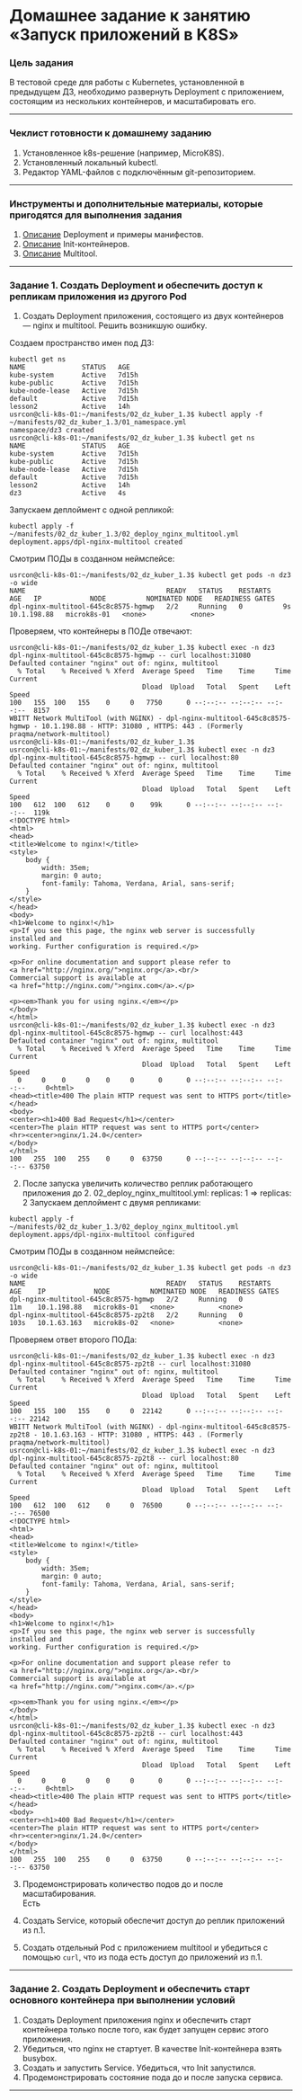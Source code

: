 # Домашнее задание к занятию «Запуск приложений в K8S»

### Цель задания

В тестовой среде для работы с Kubernetes, установленной в предыдущем ДЗ, необходимо развернуть Deployment с приложением, состоящим из нескольких контейнеров, и масштабировать его.

------

### Чеклист готовности к домашнему заданию

1. Установленное k8s-решение (например, MicroK8S).
2. Установленный локальный kubectl.
3. Редактор YAML-файлов с подключённым git-репозиторием.

------

### Инструменты и дополнительные материалы, которые пригодятся для выполнения задания

1. [Описание](https://kubernetes.io/docs/concepts/workloads/controllers/deployment/) Deployment и примеры манифестов.
2. [Описание](https://kubernetes.io/docs/concepts/workloads/pods/init-containers/) Init-контейнеров.
3. [Описание](https://github.com/wbitt/Network-MultiTool) Multitool.

------

### Задание 1. Создать Deployment и обеспечить доступ к репликам приложения из другого Pod

1. Создать Deployment приложения, состоящего из двух контейнеров — nginx и multitool. Решить возникшую ошибку.

Создаем пространство имен под ДЗ:
```
kubectl get ns
NAME              STATUS   AGE
kube-system       Active   7d15h
kube-public       Active   7d15h
kube-node-lease   Active   7d15h
default           Active   7d15h
lesson2           Active   14h
usrcon@cli-k8s-01:~/manifests/02_dz_kuber_1.3$ kubectl apply -f ~/manifests/02_dz_kuber_1.3/01_namespace.yml
namespace/dz3 created
usrcon@cli-k8s-01:~/manifests/02_dz_kuber_1.3$ kubectl get ns
NAME              STATUS   AGE
kube-system       Active   7d15h
kube-public       Active   7d15h
kube-node-lease   Active   7d15h
default           Active   7d15h
lesson2           Active   14h
dz3               Active   4s
```
Запускаем деплоймент с одной репликой:
```
kubectl apply -f ~/manifests/02_dz_kuber_1.3/02_deploy_nginx_multitool.yml
deployment.apps/dpl-nginx-multitool created
```
Смотрим ПОДы в созданном неймспейсе:
```
usrcon@cli-k8s-01:~/manifests/02_dz_kuber_1.3$ kubectl get pods -n dz3 -o wide
NAME                                   READY   STATUS    RESTARTS   AGE   IP            NODE          NOMINATED NODE   READINESS GATES
dpl-nginx-multitool-645c8c8575-hgmwp   2/2     Running   0          9s    10.1.198.88   microk8s-01   <none>           <none>
```

Проверяем, что контейнеры в ПОДе отвечают:
```
usrcon@cli-k8s-01:~/manifests/02_dz_kuber_1.3$ kubectl exec -n dz3 dpl-nginx-multitool-645c8c8575-hgmwp -- curl localhost:31080
Defaulted container "nginx" out of: nginx, multitool
  % Total    % Received % Xferd  Average Speed   Time    Time     Time  Current
                                 Dload  Upload   Total   Spent    Left  Speed
100   155  100   155    0     0   7750      0 --:--:-- --:--:-- --:--:--  8157
WBITT Network MultiTool (with NGINX) - dpl-nginx-multitool-645c8c8575-hgmwp - 10.1.198.88 - HTTP: 31080 , HTTPS: 443 . (Formerly praqma/network-multitool)
usrcon@cli-k8s-01:~/manifests/02_dz_kuber_1.3$
usrcon@cli-k8s-01:~/manifests/02_dz_kuber_1.3$ kubectl exec -n dz3 dpl-nginx-multitool-645c8c8575-hgmwp -- curl localhost:80
Defaulted container "nginx" out of: nginx, multitool
  % Total    % Received % Xferd  Average Speed   Time    Time     Time  Current
                                 Dload  Upload   Total   Spent    Left  Speed
100   612  100   612    0     0    99k      0 --:--:-- --:--:-- --:--:--  119k
<!DOCTYPE html>
<html>
<head>
<title>Welcome to nginx!</title>
<style>
    body {
        width: 35em;
        margin: 0 auto;
        font-family: Tahoma, Verdana, Arial, sans-serif;
    }
</style>
</head>
<body>
<h1>Welcome to nginx!</h1>
<p>If you see this page, the nginx web server is successfully installed and
working. Further configuration is required.</p>

<p>For online documentation and support please refer to
<a href="http://nginx.org/">nginx.org</a>.<br/>
Commercial support is available at
<a href="http://nginx.com/">nginx.com</a>.</p>

<p><em>Thank you for using nginx.</em></p>
</body>
</html>
usrcon@cli-k8s-01:~/manifests/02_dz_kuber_1.3$ kubectl exec -n dz3 dpl-nginx-multitool-645c8c8575-hgmwp -- curl localhost:443
Defaulted container "nginx" out of: nginx, multitool
  % Total    % Received % Xferd  Average Speed   Time    Time     Time  Current
                                 Dload  Upload   Total   Spent    Left  Speed
  0     0    0     0    0     0      0      0 --:--:-- --:--:-- --:--:--     0<html>
<head><title>400 The plain HTTP request was sent to HTTPS port</title></head>
<body>
<center><h1>400 Bad Request</h1></center>
<center>The plain HTTP request was sent to HTTPS port</center>
<hr><center>nginx/1.24.0</center>
</body>
</html>
100   255  100   255    0     0  63750      0 --:--:-- --:--:-- --:--:-- 63750
```

2. После запуска увеличить количество реплик работающего приложения до 2.
02_deploy_nginx_multitool.yml: replicas: 1 => replicas: 2
Запускаем деплоймент с двумя репликами:
```
kubectl apply -f ~/manifests/02_dz_kuber_1.3/02_deploy_nginx_multitool.yml
deployment.apps/dpl-nginx-multitool configured
```

Смотрим ПОДы в созданном неймспейсе:
```
usrcon@cli-k8s-01:~/manifests/02_dz_kuber_1.3$ kubectl get pods -n dz3 -o wide
NAME                                   READY   STATUS    RESTARTS   AGE    IP            NODE          NOMINATED NODE   READINESS GATES
dpl-nginx-multitool-645c8c8575-hgmwp   2/2     Running   0          11m    10.1.198.88   microk8s-01   <none>           <none>
dpl-nginx-multitool-645c8c8575-zp2t8   2/2     Running   0          103s   10.1.63.163   microk8s-02   <none>           <none>
```

Проверяем ответ второго ПОДа:
```
usrcon@cli-k8s-01:~/manifests/02_dz_kuber_1.3$ kubectl exec -n dz3 dpl-nginx-multitool-645c8c8575-zp2t8 -- curl localhost:31080
Defaulted container "nginx" out of: nginx, multitool
  % Total    % Received % Xferd  Average Speed   Time    Time     Time  Current
                                 Dload  Upload   Total   Spent    Left  Speed
100   155  100   155    0     0  22142      0 --:--:-- --:--:-- --:--:-- 22142
WBITT Network MultiTool (with NGINX) - dpl-nginx-multitool-645c8c8575-zp2t8 - 10.1.63.163 - HTTP: 31080 , HTTPS: 443 . (Formerly praqma/network-multitool)
usrcon@cli-k8s-01:~/manifests/02_dz_kuber_1.3$ kubectl exec -n dz3 dpl-nginx-multitool-645c8c8575-zp2t8 -- curl localhost:80
Defaulted container "nginx" out of: nginx, multitool
  % Total    % Received % Xferd  Average Speed   Time    Time     Time  Current
                                 Dload  Upload   Total   Spent    Left  Speed
100   612  100   612    0     0  76500      0 --:--:-- --:--:-- --:--:-- 76500
<!DOCTYPE html>
<html>
<head>
<title>Welcome to nginx!</title>
<style>
    body {
        width: 35em;
        margin: 0 auto;
        font-family: Tahoma, Verdana, Arial, sans-serif;
    }
</style>
</head>
<body>
<h1>Welcome to nginx!</h1>
<p>If you see this page, the nginx web server is successfully installed and
working. Further configuration is required.</p>

<p>For online documentation and support please refer to
<a href="http://nginx.org/">nginx.org</a>.<br/>
Commercial support is available at
<a href="http://nginx.com/">nginx.com</a>.</p>

<p><em>Thank you for using nginx.</em></p>
</body>
</html>
usrcon@cli-k8s-01:~/manifests/02_dz_kuber_1.3$ kubectl exec -n dz3 dpl-nginx-multitool-645c8c8575-zp2t8 -- curl localhost:443
Defaulted container "nginx" out of: nginx, multitool
  % Total    % Received % Xferd  Average Speed   Time    Time     Time  Current
                                 Dload  Upload   Total   Spent    Left  Speed
  0     0    0     0    0     0      0      0 --:--:-- --:--:-- --:--:--     0<html>
<head><title>400 The plain HTTP request was sent to HTTPS port</title></head>
<body>
<center><h1>400 Bad Request</h1></center>
<center>The plain HTTP request was sent to HTTPS port</center>
<hr><center>nginx/1.24.0</center>
</body>
</html>
100   255  100   255    0     0  63750      0 --:--:-- --:--:-- --:--:-- 63750
```

3. Продемонстрировать количество подов до и после масштабирования.  
Есть  

4. Создать Service, который обеспечит доступ до реплик приложений из п.1.
5. Создать отдельный Pod с приложением multitool и убедиться с помощью `curl`, что из пода есть доступ до приложений из п.1.




------

### Задание 2. Создать Deployment и обеспечить старт основного контейнера при выполнении условий

1. Создать Deployment приложения nginx и обеспечить старт контейнера только после того, как будет запущен сервис этого приложения.
2. Убедиться, что nginx не стартует. В качестве Init-контейнера взять busybox.
3. Создать и запустить Service. Убедиться, что Init запустился.
4. Продемонстрировать состояние пода до и после запуска сервиса.

------
